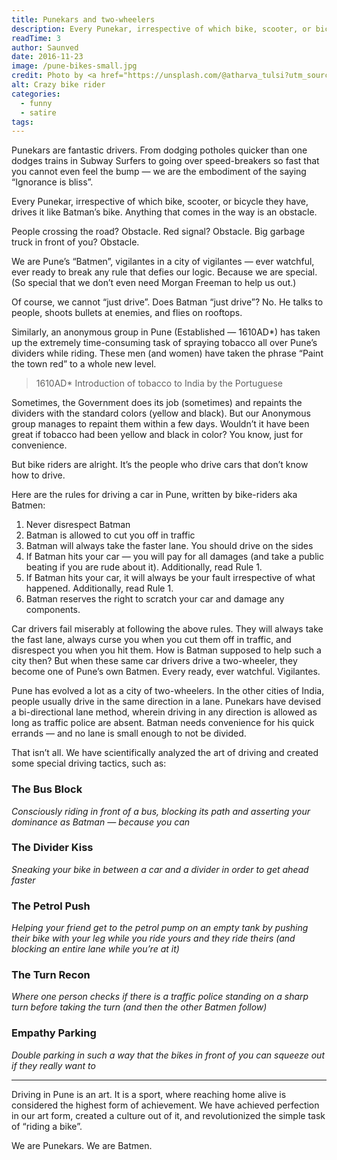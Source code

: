 ```yaml
---
title: Punekars and two-wheelers
description: Every Punekar, irrespective of which bike, scooter, or bicycle they have, drives it like Batman's bike.
readTime: 3
author: Saunved
date: 2016-11-23
image: /pune-bikes-small.jpg
credit: Photo by <a href="https://unsplash.com/@atharva_tulsi?utm_source=unsplash&utm_medium=referral&utm_content=creditCopyText">Atharva Tulsi</a> on <a href="https://unsplash.com/photos/zTdh_ft2oRM?utm_source=unsplash&utm_medium=referral&utm_content=creditCopyText">Unsplash</a>
alt: Crazy bike rider
categories:
  - funny
  - satire
tags:
---
```


Punekars are fantastic drivers. From dodging potholes quicker than one dodges trains in Subway Surfers to going over speed-breakers so fast that you cannot even feel the bump — we are the embodiment of the saying “Ignorance is bliss”.

Every Punekar, irrespective of which bike, scooter, or bicycle they have, drives it like Batman’s bike. Anything that comes in the way is an obstacle.

People crossing the road? Obstacle.
Red signal? Obstacle.
Big garbage truck in front of you? Obstacle.

We are Pune’s “Batmen”, vigilantes in a city of vigilantes — ever watchful, ever ready to break any rule that defies our logic. Because we are special. (So special that we don’t even need Morgan Freeman to help us out.)

Of course, we cannot “just drive”. Does Batman “just drive”? No. He talks to people, shoots bullets at enemies, and flies on rooftops.

Similarly, an anonymous group in Pune (Established — 1610AD*) has taken up the extremely time-consuming task of spraying tobacco all over Pune’s dividers while riding. These men (and women) have taken the phrase “Paint the town red” to a whole new level.

> 1610AD* Introduction of tobacco to India by the Portuguese

Sometimes, the Government does its job (sometimes) and repaints the dividers with the standard colors (yellow and black). But our Anonymous group manages to repaint them within a few days. Wouldn’t it have been great if tobacco had been yellow and black in color? You know, just for convenience.

But bike riders are alright. It’s the people who drive cars that don’t know how to drive.

Here are the rules for driving a car in Pune, written by bike-riders aka Batmen:

1. Never disrespect Batman
2. Batman is allowed to cut you off in traffic
3. Batman will always take the faster lane. You should drive on the sides
4. If Batman hits your car — you will pay for all damages (and take a public beating if you are rude about it). Additionally, read Rule 1.
5. If Batman hits your car, it will always be your fault irrespective of what happened. Additionally, read Rule 1.
6. Batman reserves the right to scratch your car and damage any components.

Car drivers fail miserably at following the above rules. They will always take the fast lane, always curse you when you cut them off in traffic, and disrespect you when you hit them. How is Batman supposed to help such a city then? But when these same car drivers drive a two-wheeler, they become one of Pune’s own Batmen. Every ready, ever watchful. Vigilantes.

Pune has evolved a lot as a city of two-wheelers. In the other cities of India, people usually drive in the same direction in a lane. Punekars have devised a bi-directional lane method, wherein driving in any direction is allowed as long as traffic police are absent. Batman needs convenience for his quick errands — and no lane is small enough to not be divided.

That isn’t all. We have scientifically analyzed the art of driving and created some special driving tactics, such as:

### The Bus Block
_Consciously riding in front of a bus, blocking its path and asserting your dominance as Batman — because you can_

### The Divider Kiss
_Sneaking your bike in between a car and a divider in order to get ahead faster_

### The Petrol Push
_Helping your friend get to the petrol pump on an empty tank by pushing their bike with your leg while you ride yours and they ride theirs (and blocking an entire lane while you’re at it)_

### The Turn Recon
_Where one person checks if there is a traffic police standing on a sharp turn before taking the turn (and then the other Batmen follow)_

### Empathy Parking
_Double parking in such a way that the bikes in front of you can squeeze out if they really want to_

* * *

Driving in Pune is an art. It is a sport, where reaching home alive is considered the highest form of achievement. We have achieved perfection in our art form, created a culture out of it, and revolutionized the simple task of “riding a bike”.

We are Punekars. We are Batmen.


